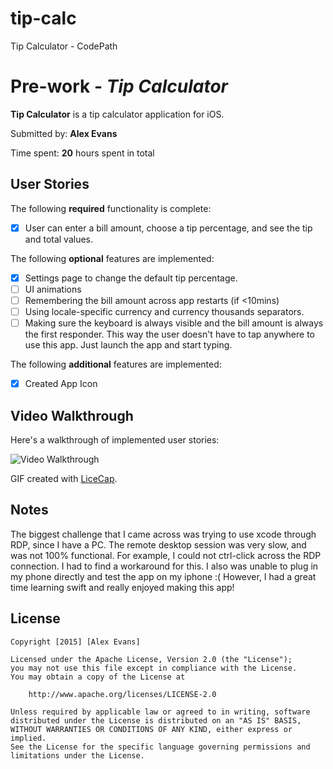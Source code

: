 # tip-calc
Tip Calculator - CodePath

# Pre-work - *Tip Calculator*

**Tip Calculator** is a tip calculator application for iOS.

Submitted by: **Alex Evans**

Time spent: **20** hours spent in total

## User Stories

The following **required** functionality is complete:
* [x] User can enter a bill amount, choose a tip percentage, and see the tip and total values.

The following **optional** features are implemented:
* [x] Settings page to change the default tip percentage.
* [ ] UI animations
* [ ] Remembering the bill amount across app restarts (if <10mins)
* [ ] Using locale-specific currency and currency thousands separators.
* [ ] Making sure the keyboard is always visible and the bill amount is always the first responder. This way the user doesn't have to tap anywhere to use this app. Just launch the app and start typing.

The following **additional** features are implemented:

- [x] Created App Icon

## Video Walkthrough 

Here's a walkthrough of implemented user stories:

<img src='http://i.imgur.com/4iPMCeO.gif' title='Video Walkthrough' width='' alt='Video Walkthrough' />

GIF created with [LiceCap](http://www.cockos.com/licecap/).

## Notes

The biggest challenge that I came across was trying to use xcode through RDP, since I have a PC.  The remote desktop session was very slow, and was not 100% functional.  For example, I could not ctrl-click across the RDP connection.  I had to find a workaround for this.  I also was unable to plug in my phone directly and test the app on my iphone :( However, I had a great time learning swift and really enjoyed making this app!

## License

    Copyright [2015] [Alex Evans]

    Licensed under the Apache License, Version 2.0 (the "License");
    you may not use this file except in compliance with the License.
    You may obtain a copy of the License at

        http://www.apache.org/licenses/LICENSE-2.0

    Unless required by applicable law or agreed to in writing, software
    distributed under the License is distributed on an "AS IS" BASIS,
    WITHOUT WARRANTIES OR CONDITIONS OF ANY KIND, either express or implied.
    See the License for the specific language governing permissions and
    limitations under the License.
